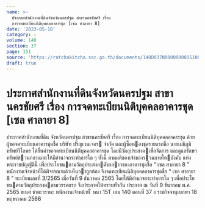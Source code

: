 ```yaml
---
name: >-
  ประกาศสำนักงานที่ดินจังหวัดนครปฐม สาขานครชัยศรี เรื่อง
  การจดทะเบียนนิติบุคคลอาคารชุด [เซล ศาลายา 8]
date: '2023-05-18'
category: ง
volume: 140
section: 37
page: 151
source: 'https://ratchakitcha.soc.go.th/documents/140D037N0000000015100.pdf'
draft: true
---
```


# ประกาศสำนักงานที่ดินจังหวัดนครปฐม สาขานครชัยศรี เรื่อง การจดทะเบียนนิติบุคคลอาคารชุด [เซล ศาลายา 8]

ประกาศสํานักงานที่ดิน จังหวัดนครปฐม สาขานครชัยศรี เรื่อง การจดทะเบียนนิติบุคคลอาคารชุด ด้วย ผู้ขอจดทะเบียนอาคารชุดชื่อ บริษัท ปริญเวนเจอร จํากัด และผู้ซื้อหองชุดรายแรกชื่อ นายเมธิภูมิ ทรัพย์วิไลพร ได้ยื่นคําขอจดทะเบียนนิติบุคคลอาคารชุด โดยมีวัตถุประสงคเพื่อจัดการ และดูแลรักษาทรัพย์สวนกลางและให้มีอํานาจกระทําการใด ๆ ทั้งนี้ ตามมติของเจ้าของรวมภายใตบังคับ แห่งพระราชบัญญัตินี้ เพื่อประโยชนตามวัตถุประสงคดังกลาวของอาคารชุดชื่อ “ เซล ศาลายา 8 ” พนักงานเจ้าหน้าที่ได้พิจารณาแล้วเห็นวาถูกต้อง จึงจดทะเบียนนิติบุคคลอาคารชุดชื่อ “ เซล ศาลายา 8 ” ทะเบียนเลขที่ 3/2565 เมื่อวันที่ 9 ธันวาคม 2565 โดยให้มีอํานาจกระทําการใด ๆ เพื่อประโยชนตามวัตถุประสงคตามวรรคแรก จึงประกาศให้ทราบทั่วกัน ประกาศ ณ วันที่ 9 ธันวาคม พ.ศ. 2565 ธเนศ ชาตะวราหะ พนักงานเจ้าหน้าที่ ้ หนา 151 ่ เลม 140 ตอนที่ 37 ง ราชกิจจานุเบกษา 18 พฤษภาคม 2566
